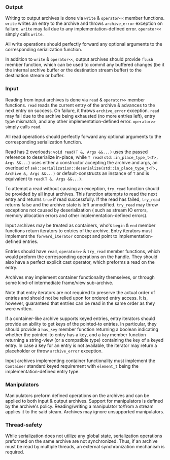 ### Output

Writing to output archives is done via `write` & `operator<<` member functions. `write` writes an entry to the archive
and throws `archive_error` exception on failure. `write` may fail due to any implementation-defined error. `operator<<`
simply calls `write`.

All write operations should perfectly forward any optional arguments to the corresponding serialization function.

In addition to `write` & `operator<<`, output archives should provide `flush` member function, which can be used to
commit any buffered changes (be it the internal archive buffer or the destination stream buffer) to the destination
stream or buffer.

### Input

Reading from input archives is done via `read` & `operator>>` member functions. `read` reads the current entry of the
archive & advances to the next entry on success. On failure, it throws `archive_error` exception. `read` may fail due to
the archive being exhausted (no more entries left), entry type mismatch, and any other implementation-defined
error. `operator>>` simply calls `read`.

All read operations should perfectly forward any optional arguments to the corresponding serialization function.

Read has 2 overloads: `void read(T &, Args &&...)` uses the passed reference to deserialize in-place,
while `T read(std::in_place_type_t<T>, Args &&...)` uses either a constructor accepting the archive and args,
an overload of `sek::serialization::deserialize(std::in_place_type_t<T>, Archive &, Args &&...)` or default-constructs
an instance of `T` and is equivalent to `read(T &, Args &&...)`.

To attempt a read without causing an exception, `try_read` function should be provided by all input archives. This
function attempts to read the next entry and returns `true` if read successfully. If the read has failed, `try_read`
returns false and the archive state is left unmodified. `try_read` may throw exceptions not caused by deserialization (
such as stream IO errors, memory allocation errors and other implementation-defined errors).

Input archives may be treated as containers, who's `begin` & `end` member functions return iterators to entries of the
archive. Entry iterators must implement the `forward_iterator` concept and point to implementation-defined entries.

Entries should have `read`, `operator>>` & `try_read` member functions, which would preform the corresponding operations
on the handle. They should also have a perfect explicit cast operator, which preforms a read on the entry.

Archives may implement container functionality themselves, or through some kind-of intermediate frame/view sub-archive.

Note that entry iterators are not required to preserve the actual order of entries and should not be relied upon for
ordered entry access. It is, however, guaranteed that entries can be read in the same order as they were written.

If a container-like archive supports keyed entries, entry iterators should provide an ability to get keys of the
pointed-to entries. In particular, they should provide a `has_key` member function returning a
boolean indicating whether the pointed-to entry has a key, and a `key` member function returning a string-view (or a
compatible type) containing the key of a keyed entry. In case a key for an entry is not available,
the iterator may return a placeholder or throw `archive_error` exception.

Input archives implementing container functionality must implement the `Container` standard keyed requirement
with `element_t` being the implementation-defined entry type.

### Manipulators

Manipulators preform defined operations on the archives and can be applied to both input & output archives. Support for
manipulators is defined by the archive's policy. Reading/writing a manipulator to/from a stream applies it to the said
steam. Archives may ignore unsupported manipulators.

### Thread-safety

While serialization does not utilize any global state, serialization operations preformed on the same archive are not
synchronized. Thus, if an archive must be read by multiple threads, an external synchronization mechanism is required.